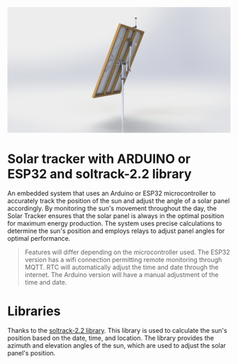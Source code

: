 ![Solar Tracker image](/img/solar_tracker_main.JPG "Solar Tracker")

# Solar tracker with ARDUINO or ESP32 and soltrack-2.2 library

An embedded system that uses an Arduino or ESP32 microcontroller to accurately track the position of the sun and adjust the angle of a solar panel accordingly. By monitoring the sun's movement throughout the day, the Solar Tracker ensures that the solar panel is always in the optimal position for maximum energy production. The system uses precise calculations to determine the sun's position and employs relays to adjust panel angles for optimal performance.

>Features will differ depending on the microcontroller used. The ESP32 version has a wifi connection permitting remote monitoring through MQTT. RTC will automatically adjust the time and date through the internet. The Arduino version will have a manual adjustment of the time and date.

# Libraries

Thanks to the [soltrack-2.2 library](https://github.com/MarcvdSluys/SolTrack). This library is used to calculate the sun's position based on the date, time, and location. The library provides the azimuth and elevation angles of the sun, which are used to adjust the solar panel's position.